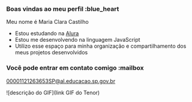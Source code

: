 ### Boas vindas ao meu perfil :blue_heart

Meu nome é Maria Clara Castilho

- Estou estudando na [Alura](https://www.alura.com.br)
- Estou me desenvolvendo na linguagem JavaScript
- Utilizo esse espaço para minha organização e compartilhamento dos meus projetos desenvolvidos

### Você pode entrar em contato comigo :mailbox
00001121263653SP@al.educacao.sp.gov.br

![descrição do GIF](link GIF do Tenor)
